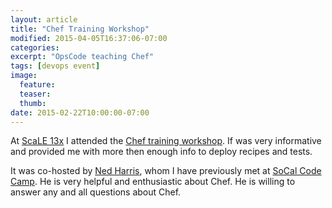 ```yaml
---
layout: article
title: "Chef Training Workshop"
modified: 2015-04-05T16:37:06-07:00
categories:
excerpt: "OpsCode teaching Chef"
tags: [devops event]
image:
  feature:
  teaser:
  thumb:
date: 2015-02-22T10:00:00-07:00
---
```

At [ScaLE 13x](http://www.socallinuxexpo.org/scale/13x) I attended the [Chef training workshop](http://www.socallinuxexpo.org/scale/13x/chef-training-workshop). If was very informative and provided me with more then enough info to deploy recipes and tests.

It was co-hosted by [Ned Harris](https://www.linkedin.com/in/nedharris), whom I have previously met at [SoCal Code Camp](http://www.socalcodecamp.com/). He is very helpful and enthusiastic about Chef. He is willing to answer any and all questions about Chef.
